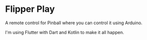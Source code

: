 # Flipper Play
A remote control for Pinball where you can control it using Arduino.

I'm using Flutter with Dart and Kotlin to make it all happen.
